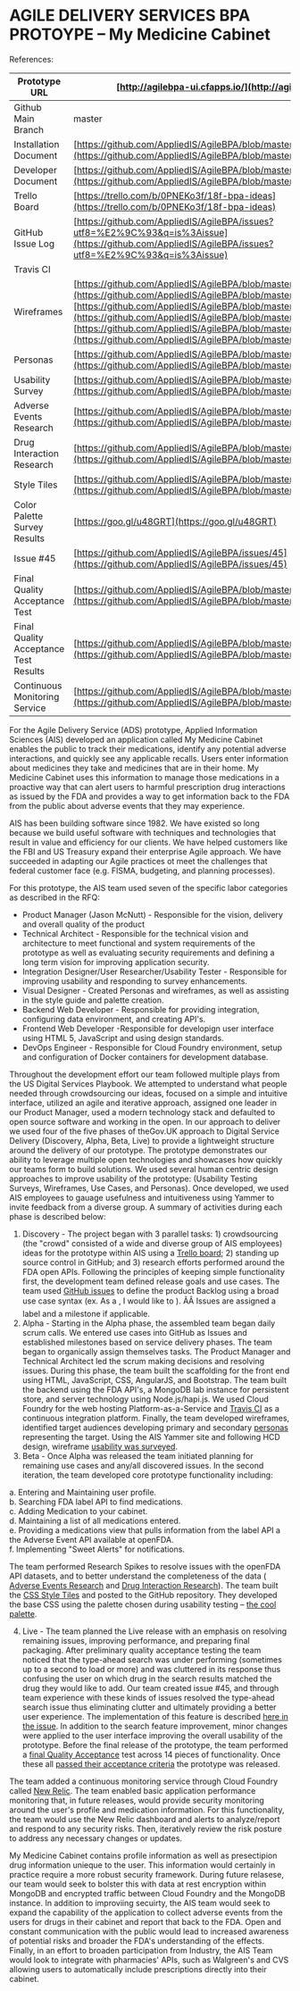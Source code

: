 # AGILE DELIVERY SERVICES BPA PROTOYPE – My Medicine Cabinet

References:

| Prototype URL | [http://agilebpa-ui.cfapps.io/](http://agilebpa-ui.cfapps.io/) |
| --- | --- |
| Github Main Branch | master |
| Installation Document | [https://github.com/AppliedIS/AgileBPA/blob/master/INSTALL.md](https://github.com/AppliedIS/AgileBPA/blob/master/INSTALL.md)   |
| Developer Document | [https://github.com/AppliedIS/AgileBPA/blob/master/DEVELOP.md](https://github.com/AppliedIS/AgileBPA/blob/master/DEVELOP.md) |
| Trello Board | [https://trello.com/b/0PNEKo3f/18f-bpa-ideas](https://trello.com/b/0PNEKo3f/18f-bpa-ideas) |
| GitHub Issue Log | [https://github.com/AppliedIS/AgileBPA/issues?utf8=%E2%9C%93&q=is%3Aissue](https://github.com/AppliedIS/AgileBPA/issues?utf8=%E2%9C%93&q=is%3Aissue) |
| Travis CI |   |
| Wireframes | [https://github.com/AppliedIS/AgileBPA/blob/master/docs/Wireframes1.md](https://github.com/AppliedIS/AgileBPA/blob/master/docs/Wireframes1.md), [https://github.com/AppliedIS/AgileBPA/blob/master/docs/Wireframes2.md](https://github.com/AppliedIS/AgileBPA/blob/master/docs/Wireframes2.md), [https://github.com/AppliedIS/AgileBPA/blob/master/docs/Wireframes3.md](https://github.com/AppliedIS/AgileBPA/blob/master/docs/Wireframes3.md) |
| Personas | [https://github.com/AppliedIS/AgileBPA/blob/master/docs/Personas.md](https://github.com/AppliedIS/AgileBPA/blob/master/docs/Personas.md) |
| Usability Survey | [https://github.com/AppliedIS/AgileBPA/blob/master/docs/UsabilityTesting.md](https://github.com/AppliedIS/AgileBPA/blob/master/docs/UsabilityTesting.md) |
| Adverse Events Research | [https://github.com/AppliedIS/AgileBPA/blob/master/docs/ResearchAdvDrugs.md](https://github.com/AppliedIS/AgileBPA/blob/master/docs/ResearchAdvDrugs.md) |
| Drug Interaction Research | [https://github.com/AppliedIS/AgileBPA/blob/master/docs/ResearchDrugInter.md](https://github.com/AppliedIS/AgileBPA/blob/master/docs/ResearchDrugInter.md) |
| Style Tiles | [https://github.com/AppliedIS/AgileBPA/blob/master/docs/StyleTiles.md](https://github.com/AppliedIS/AgileBPA/blob/master/docs/StyleTiles.md) |
| Color Palette Survey Results | [https://goo.gl/u48GRT](https://goo.gl/u48GRT) |
| Issue #45 | [https://github.com/AppliedIS/AgileBPA/issues/45](https://github.com/AppliedIS/AgileBPA/issues/45) |
| Final Quality Acceptance Test | [https://github.com/AppliedIS/AgileBPA/blob/master/docs/FinalQA.md](https://github.com/AppliedIS/AgileBPA/blob/master/docs/FinalQA.md) |
| Final Quality Acceptance Test Results | [https://github.com/AppliedIS/AgileBPA/blob/master/docs/FinalQATestResults.xlsx](https://github.com/AppliedIS/AgileBPA/blob/master/docs/FinalQATestResults.xlsx)  |
| Continuous Monitoring Service | [https://github.com/AppliedIS/AgileBPA/blob/master/docs/ConMon.md](https://github.com/AppliedIS/AgileBPA/blob/master/docs/ConMon.md) |

For the Agile Delivery Service (ADS) prototype, Applied Information Sciences (AIS) developed an application called My Medicine Cabinet enables the public to track their medications, identify any potential adverse interactions, and quickly see any applicable recalls.  Users enter information about medicines they take and medicines that are in their home.  My Medicine Cabinet uses this information to manage those medications in a proactive way that can alert users to harmful prescription drug interactions as issued by the FDA and provides a way to get information back to the FDA from the public about adverse events that they may experience.

AIS has been building software since 1982.  We have existed so long because we build useful software with techniques and technologies that result in value and efficiency for our clients.  We have helped customers like the FBI and US Treasury expand their enterprise Agile approach. We have succeeded in adapting our Agile practices ot meet the challenges that federal customer face (e.g. FISMA, budgeting, and planning processes).

For this prototype, the AIS team used seven of the specific labor categories as described in the RFQ:

- Product Manager (Jason McNutt) - Responsible for the vision, delivery and overall quality of the product  
- Technical Architect - Responsible for the technical vision and architecture to meet functional and system requirements of the prototype as well as evaluating security requirements and defining a long term vision for improving application security.  
- Integration Designer/User Researcher/Usability Tester - Responsible for improving usability and responding to survey enhancements.  
- Visual Designer - Created Personas and wireframes, as well as assisting in the style guide and palette creation.  
- Backend Web Developer - Responsible for providing integration, configuring data environment, and creating API's.  
- Frontend Web Developer -Responsible for developign user interface using HTML 5, JavaScript and using design standards.  
- DevOps Engineer - Responsible for Cloud Foundry environment, setup and configuration of Docker containers for development database.  

Throughout the development effort our team followed multiple plays from the US Digital Services Playbook.  We attempted to understand what people needed through crowdsourcing our ideas, focused on a simple and intuitive interface, utilized an agile and iterative approach, assigned one leader in our Product Manager, used a modern technology stack and defaulted to open source software and working in the open.  In our approach to deliver we used four of the five phases of theGov.UK approach to Digital Service Delivery (Discovery, Alpha, Beta, Live) to provide a lightweight structure around the delivery of our prototype. The prototype demonstrates our ability to leverage multiple open technologies and showcases how quickly our teams form to build solutions.  We used several human centric design approaches to improve usability of the prototype: (Usability Testing Surveys, Wireframes, Use Cases, and Personas).   Once developed, we used AIS employees to gauage usefulness and intuitiveness using Yammer to invite feedback from a diverse group.  A summary of activities during each phase is described below:

1. Discovery - The project began with 3 parallel tasks: 1) crowdsourcing (the "crowd" consisted of a wide and diverse group of AIS employees) ideas for the prototype within AIS using a [Trello board](https://trello.com/b/0PNEKo3f/18f-bpa-ideas); 2) standing up source control in GitHub; and 3) research efforts performed around the FDA open APIs. Following the principles of keeping simple functionality first, the development team defined release goals and use cases. The team used [GitHub issues](https://github.com/AppliedIS/AgileBPA/issues?utf8=%E2%9C%93&q=is%3Aissue) to define the product Backlog using a broad use case syntax (ex. As a <blank>, I would like to <blank>). ÃÂ  Issues are assigned a label and a milestone if applicable.  
2. Alpha - Starting in the Alpha phase, the assembled team began daily scrum calls. We entered use cases into GitHub as Issues and established milestones based on service delivery phases. The team began to organically assign themselves tasks. The Product Manager and Technical Architect led the scrum making decisions and resolving issues. During this phase, the team built the scaffolding for the front end using HTML, JavaScript, CSS, AngularJS, and Bootstrap. The team built the backend using the FDA API's, a MongoDB lab instance for persistent store, and server technology using Node.js/hapi.js. We used Cloud Foundry for the web hosting Platform-as-a-Service and [Travis CI](https://travis-ci.org/AppliedIS/AgileBPA/) as a continuous integration platform. Finally, the team developed wireframes, identified target audiences developing primary and secondary [personas](https://github.com/AppliedIS/AgileBPA/blob/master/docs/Personas.md) representing the target. Using the AIS Yammer site and following HCD design, wireframe [usability was surveyed](https://github.com/AppliedIS/AgileBPA/blob/master/docs/UsabilityTesting.md).  
3. Beta - Once Alpha was released the team initiated planning for remaining use cases and any/all discovered issues. In the second iteration, the team developed core prototype functionality including:  

  a. Entering and Maintaining user profile.  
  b. Searching FDA label API to find medications.    
  c. Adding Medication to your cabinet.  
  d. Maintaining a list of all medications entered.  
  e. Providing a medications view that pulls information from the label API a the Adverse Event API available at openFDA.  
  f. Implementing "Sweet Alerts" for notifications.  

The team performed Research Spikes to resolve issues with the openFDA API datasets, and to better understand the completeness of the data ( [Adverse Events Research](https://github.com/AppliedIS/AgileBPA/blob/master/docs/ResearchAdvDrugs.md) and [Drug Interaction Research](https://github.com/AppliedIS/AgileBPA/blob/master/docs/ResearchDrugInter.md)).  The team built the [CSS Style Tiles](https://github.com/AppliedIS/AgileBPA/blob/master/docs/StyleTiles.md) and posted to the GitHub repository.  They developed the base CSS using the palette chosen during usability testing – [the cool palette](https://goo.gl/u48GRT).

4. Live - The team planned the Live release with an emphasis on resolving remaining issues, improving performance, and preparing final packaging. After preliminary quality acceptance testing the team noticed that the type-ahead search was under performing (sometimes up to a second to load or more) and was cluttered in its response thus confusing the user on which drug in the search results matched the drug they would like to add. Our team created issue #45, and through team experience with these kinds of issues resolved the type-ahead search issue thus eliminating clutter and ultimately providing a better user experience. The implementation of this feature is described [here in the issue](https://github.com/AppliedIS/AgileBPA/issues/45). In addition to the search feature improvement, minor changes were applied to the user interface improving the overall usability of the prototype. Before the final release of the prototype, the team performed a [final Quality Acceptance](https://github.com/AppliedIS/AgileBPA/blob/master/docs/FinalQA.md) test across 14 pieces of functionality. Once these all [passed their acceptance criteria](https://github.com/AppliedIS/AgileBPA/blob/master/docs/FinalQATestResults.xlsx) the prototype was released.  

The team added a continuous monitoring service through Cloud Foundry called [New Relic](https://github.com/AppliedIS/AgileBPA/blob/master/docs/ConMon.md). The team enabled basic application performance monitoring that, in future releases, would provide security monitoring around the user's profile and medication information.  For this functionality, the team would use the New Relic dashboard and alerts to analyze/report and respond to any security risks.  Then, iteratively review the risk posture to address any necessary changes or updates.

My Medicine Cabinet contains profile information as well as presectipion drug information unieque to the user.  This information would certainly in practice require a more robust security framework.  During future relasese, our team would seek to bolster this with data at rest encryption within MongoDB and encrypted traffic between Cloud Foundry and the MongoDB instance.  In addition to improviing secuirty, the AIS team would seek to expand the capability of the application to collect adverse events from the users for drugs in their cabinet and report that back to the FDA.  Open and constant communication with the public would lead to increased awareness of potential risks and broader the FDA's understanding of the effects.  Finally, in an effort to broaden participation from Industry, the AIS Team would look to integrate with pharmacies' APIs, such as Walgreen's and CVS allowing users to automatically include prescriptions directly into their cabinet.

